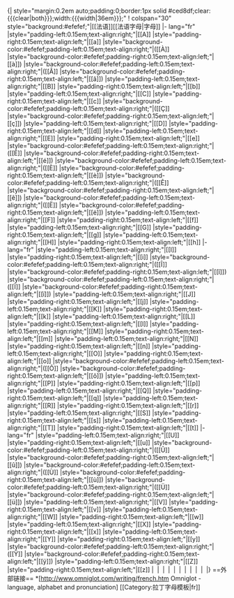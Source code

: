 {| style="margin:0.2em auto;padding:0;border:1px solid #ced8df;clear:{{{clear|both}}};width:{{{width|36em}}};"
! colspan="30" style="background:#efefef;"|[[法语]][[法语字母|字母]]
|- lang="fr"
|style="padding-left:0.15em;text-align:right;"|[[A]]
|style="padding-right:0.15em;text-align:left;"|[[a]]
|style="background-color:#efefef;padding-left:0.15em;text-align:right;"|([[À]]
|style="background-color:#efefef;padding-right:0.15em;text-align:left;"|[[à]])
|style="background-color:#efefef;padding-left:0.15em;text-align:right;"|([[Â]]
|style="background-color:#efefef;padding-right:0.15em;text-align:left;"|[[â]])
|style="padding-left:0.15em;text-align:right;"|[[B]]
|style="padding-right:0.15em;text-align:left;"|[[b]]
|style="padding-left:0.15em;text-align:right;"|[[C]]
|style="padding-right:0.15em;text-align:left;"|[[c]]
|style="background-color:#efefef;padding-left:0.15em;text-align:right;"|([[Ç]]
|style="background-color:#efefef;padding-right:0.15em;text-align:left;"|[[ç]])
|style="padding-left:0.15em;text-align:right;"|[[D]]
|style="padding-right:0.15em;text-align:left;"|[[d]]
|style="padding-left:0.15em;text-align:right;"|[[E]]
|style="padding-right:0.15em;text-align:left;"|[[e]]
|style="background-color:#efefef;padding-left:0.15em;text-align:right;"|([[É]]
|style="background-color:#efefef;padding-right:0.15em;text-align:left;"|[[é]])
|style="background-color:#efefef;padding-left:0.15em;text-align:right;"|([[È]]
|style="background-color:#efefef;padding-right:0.15em;text-align:left;"|[[è]])
|style="background-color:#efefef;padding-left:0.15em;text-align:right;"|([[Ê]]
|style="background-color:#efefef;padding-right:0.15em;text-align:left;"|[[ê]])
|style="background-color:#efefef;padding-left:0.15em;text-align:right;"|([[Ë]]
|style="background-color:#efefef;padding-right:0.15em;text-align:left;"|[[ë]])
|style="padding-left:0.15em;text-align:right;"|[[F]]
|style="padding-right:0.15em;text-align:left;"|[[f]]
|style="padding-left:0.15em;text-align:right;"|[[G]]
|style="padding-right:0.15em;text-align:left;"|[[g]]
|style="padding-left:0.15em;text-align:right;"|[[H]]
|style="padding-right:0.15em;text-align:left;"|[[h]]
|- lang="fr"
|style="padding-left:0.15em;text-align:right;"|[[I]]
|style="padding-right:0.15em;text-align:left;"|[[i]]
|style="background-color:#efefef;padding-left:0.15em;text-align:right;"|([[Î]]
|style="background-color:#efefef;padding-right:0.15em;text-align:left;"|[[î]])
|style="background-color:#efefef;padding-left:0.15em;text-align:right;"|([[Ï]]
|style="background-color:#efefef;padding-right:0.15em;text-align:left;"|[[ï]])
|style="padding-left:0.15em;text-align:right;"|[[J]]
|style="padding-right:0.15em;text-align:left;"|[[j]]
|style="padding-left:0.15em;text-align:right;"|[[K]]
|style="padding-right:0.15em;text-align:left;"|[[k]]
|style="padding-left:0.15em;text-align:right;"|[[L]]
|style="padding-right:0.15em;text-align:left;"|[[l]]
|style="padding-left:0.15em;text-align:right;"|[[M]]
|style="padding-right:0.15em;text-align:left;"|[[m]]
|style="padding-left:0.15em;text-align:right;"|[[N]]
|style="padding-right:0.15em;text-align:left;"|[[n]]
|style="padding-left:0.15em;text-align:right;"|[[O]]
|style="padding-right:0.15em;text-align:left;"|[[o]]
|style="background-color:#efefef;padding-left:0.15em;text-align:right;"|([[Ô]]
|style="background-color:#efefef;padding-right:0.15em;text-align:left;"|[[ô]])
|style="padding-left:0.15em;text-align:right;"|[[P]]
|style="padding-right:0.15em;text-align:left;"|[[p]]
|style="padding-left:0.15em;text-align:right;"|[[Q]]
|style="padding-right:0.15em;text-align:left;"|[[q]]
|style="padding-left:0.15em;text-align:right;"|[[R]]
|style="padding-right:0.15em;text-align:left;"|[[r]]
|style="padding-left:0.15em;text-align:right;"|[[S]]
|style="padding-right:0.15em;text-align:left;"|[[s]]
|style="padding-left:0.15em;text-align:right;"|[[T]]
|style="padding-right:0.15em;text-align:left;"|[[t]]
|- lang="fr"
|style="padding-left:0.15em;text-align:right;"|[[U]]
|style="padding-right:0.15em;text-align:left;"|[[u]]
|style="background-color:#efefef;padding-left:0.15em;text-align:right;"|([[Û]]
|style="background-color:#efefef;padding-right:0.15em;text-align:left;"|[[û]])
|style="background-color:#efefef;padding-left:0.15em;text-align:right;"|([[Ù]]
|style="background-color:#efefef;padding-right:0.15em;text-align:left;"|[[ù]])
|style="background-color:#efefef;padding-left:0.15em;text-align:right;"|([[Ü]]
|style="background-color:#efefef;padding-right:0.15em;text-align:left;"|[[ü]])
|style="padding-left:0.15em;text-align:right;"|[[V]]
|style="padding-right:0.15em;text-align:left;"|[[v]]
|style="padding-left:0.15em;text-align:right;"|[[W]]
|style="padding-right:0.15em;text-align:left;"|[[w]]
|style="padding-left:0.15em;text-align:right;"|[[X]]
|style="padding-right:0.15em;text-align:left;"|[[x]]
|style="padding-left:0.15em;text-align:right;"|[[Y]]
|style="padding-right:0.15em;text-align:left;"|[[y]]
|style="background-color:#efefef;padding-left:0.15em;text-align:right;"|([[Ÿ]]
|style="background-color:#efefef;padding-right:0.15em;text-align:left;"|[[ÿ]])
|style="padding-left:0.15em;text-align:right;"|[[Z]]
|style="padding-right:0.15em;text-align:left;"|[[z]]
|&nbsp;
|&nbsp;
|&nbsp;
|&nbsp;
|&nbsp;
|&nbsp;
|&nbsp;
|&nbsp;
|&nbsp;
|&nbsp;
|}<noinclude>
==外部链接==
*[http://www.omniglot.com/writing/french.htm Omniglot - language, alphabet and pronunciation]
[[Category:拉丁字母模板|fr]]
</noinclude>